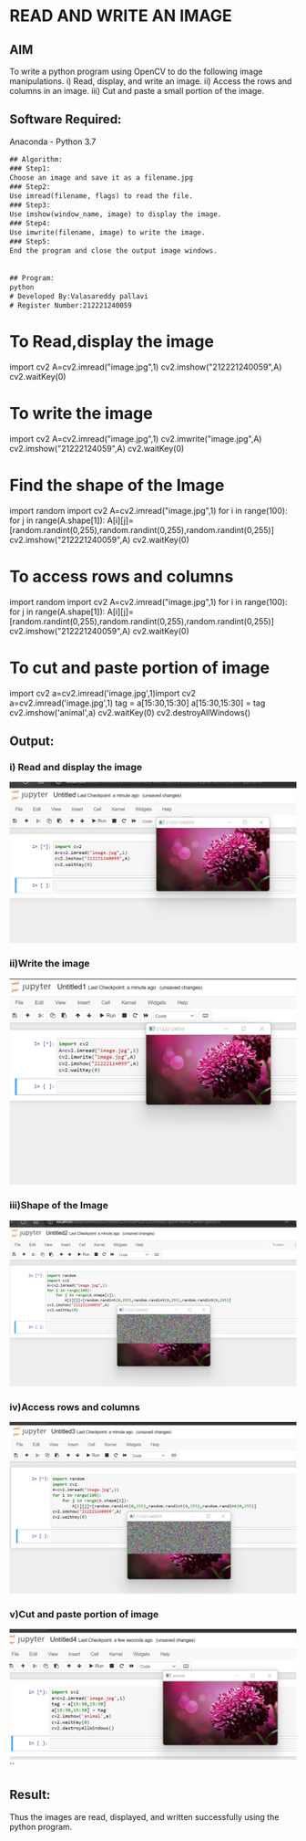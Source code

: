 #  READ AND WRITE AN IMAGE
## AIM
To write a python program using OpenCV to do the following image manipulations.
i) Read, display, and write an image.
ii) Access the rows and columns in an image.
iii) Cut and paste a small portion of the image.

## Software Required:
Anaconda - Python 3.7
```
## Algorithm:
### Step1:
Choose an image and save it as a filename.jpg
### Step2:
Use imread(filename, flags) to read the file.
### Step3:
Use imshow(window_name, image) to display the image.
### Step4:
Use imwrite(filename, image) to write the image.
### Step5:
End the program and close the output image windows.


## Program:
python
# Developed By:Valasareddy pallavi
# Register Number:212221240059
```
# To Read,display the image
import cv2
A=cv2.imread("image.jpg",1)
cv2.imshow("212221240059",A)
cv2.waitKey(0)
# To write the image

import cv2
A=cv2.imread("image.jpg",1)
cv2.imwrite("image.jpg",A)
cv2.imshow("21222124059",A)
cv2.waitKey(0)


# Find the shape of the Image

import random
import cv2
A=cv2.imread("image.jpg",1)
for i in range(100):
    for j in range(A.shape[1]):
        A[i][j]=[random.randint(0,255),random.randint(0,255),random.randint(0,255)]
cv2.imshow("212221240059",A)
cv2.waitKey(0)

# To access rows and columns
import random
import cv2
A=cv2.imread("image.jpg",1)
for i in range(100):
    for j in range(A.shape[1]):
        A[i][j]=[random.randint(0,255),random.randint(0,255),random.randint(0,255)]
cv2.imshow("212221240059",A)
cv2.waitKey(0)

# To cut and paste portion of image
import cv2
a=cv2.imread('image.jpg',1)import cv2
a=cv2.imread('image.jpg',1)
tag = a[15:30,15:30]
a[15:30,15:30] = tag
cv2.imshow('animal',a)
cv2.waitKey(0)
cv2.destroyAllWindows()

## Output:

### i) Read and display the image
![output](./a1.png)

### ii)Write the image
![output](./a2.png)

### iii)Shape of the Image
![output](./a3.png)

### iv)Access rows and columns
![output](./a4.png)

### v)Cut and paste portion of image
![output](./a5.png)
``
## Result:
Thus the images are read, displayed, and written successfully using the python program.
